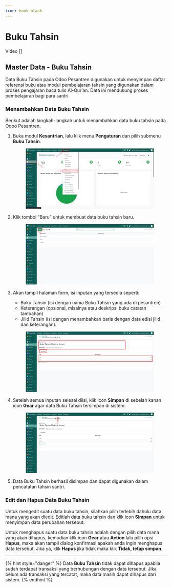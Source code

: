 ```yaml
---
icon: book-blank
---
```


# Buku Tahsin

Video \[]

## Master Data - Buku Tahsin

Data Buku Tahsin pada Odoo Pesantren digunakan untuk menyimpan daftar referensi buku atau modul pembelajaran tahsin yang digunakan dalam proses pengajaran baca tulis Al-Qur’an. Data ini mendukung proses pembelajaran bagi para santri.

### Menambahkan Data Buku Tahsin

Berikut adalah langkah-langkah untuk menambahkan data buku tahsin pada Odoo Pesantren.

1.  Buka modul **Kesantrian**, lalu klik menu **Pengaturan** dan pilih submenu **Buku Tahsin**.

    <figure><img src="../../../.gitbook/assets/images-153.png" alt=""><figcaption></figcaption></figure>


2.  Klik tombol “Baru” untuk membuat data buku tahsin baru.

    <figure><img src="../../../.gitbook/assets/images-154.png" alt=""><figcaption></figcaption></figure>


3.  Akan tampil halaman form, isi inputan yang tersedia seperti:

    * Buku Tahsin (isi dengan nama Buku Tahsin yang ada di pesantren)
    * Keterangan (opsional, misalnya atau deskripsi buku catatan tambahan)
    * Jilid Tahsin (isi dengan menambahkan baris dengan data edisi jilid dan keterangan).

    <figure><img src="../../../.gitbook/assets/images-155.png" alt=""><figcaption></figcaption></figure>


4.  Setelah semua inputan selesai diisi, klik icon **Simpan** di sebelah kanan icon **Gear** agar data Buku Tahsin tersimpan di sistem.

    <figure><img src="../../../.gitbook/assets/images-156.png" alt=""><figcaption></figcaption></figure>


5. Data Buku Tahsin berhasil disimpan dan dapat digunakan dalam pencatatan tahsin santri.

### Edit dan Hapus Data Buku Tahsin

Untuk mengedit suatu data buku tahsin, silahkan pilih terlebih dahulu data mana yang akan diedit. Editlah data buku tahsin dan klik icon **Simpan** untuk menyimpan data perubahan tersebut.

Untuk menghapus suatu data buku tahsin adalah dengan pilih data mana yang akan dihapus, kemudian klik icon **Gear** atau **Action** lalu pilih opsi **Hapus**, maka akan tampil dialog konfirmasi apakah anda ingin menghapus data tersebut. Jika ya, klik **Hapus** jika tidak maka klik **Tidak, tetap simpan**.

***

{% hint style="danger" %}
Data **Buku Tahsin** tidak dapat dihapus apabila sudah terdapat transaksi yang berhubungan dengan data tersebut. Jika belum ada transaksi yang tercatat, maka data masih dapat dihapus dari sistem.
{% endhint %}
